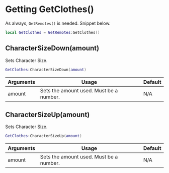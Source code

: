 # Getting GetClothes()

As always, `GetRemotes()` is needed. Snippet below.

```lua
local GetClothes = GetRemotes:GetClothes()
```

## CharacterSizeDown(amount)

Sets Character Size. 

```lua
GetClothes:CharacterSizeDown(amount)
```

| Arguments | Usage                                    | Default |
| --------- | ---------------------------------------- | ------- |
| amount     | Sets the amount used. Must be a number. | N/A     |

## CharacterSizeUp(amount)

Sets Character Size.

```lua
GetClothes:CharacterSizeUp(amount)
```

| Arguments | Usage                                    | Default |
| --------- | ---------------------------------------- | ------- |
| amount     | Sets the amount used. Must be a number. | N/A     |

